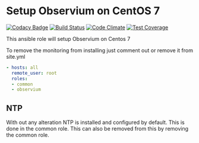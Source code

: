 # Setup Observium on CentOS 7

[![Codacy Badge](https://api.codacy.com/project/badge/Grade/9743715950ea48ae896fe34258ec0d4b)](https://www.codacy.com/app/Findarato/ansible-CentOS7-Observium?utm_source=github.com&utm_medium=referral&utm_content=Findarato/ansible-CentOS7-Observium&utm_campaign=badger)
[![Build Status](https://travis-ci.org/Findarato/ansible-CentOS7-Observium.svg?branch=master)](https://travis-ci.org/Findarato/ansible-CentOS7-Observium) [![Code Climate](https://codeclimate.com/github/Findarato/ansible-CentOS7-Observium/badges/gpa.svg)](https://codeclimate.com/github/Findarato/ansible-CentOS7-Observium) [![Test Coverage](https://codeclimate.com/github/Findarato/ansible-CentOS7-Observium/badges/coverage.svg)](https://codeclimate.com/github/Findarato/ansible-CentOS7-Observium/coverage)

This ansible role will setup Observium on Centos 7

To remove the monitoring from installing just comment out or remove it from site.yml

```yaml
- hosts: all
  remote_user: root
  roles:
  - common
  - observium
```

## NTP

With out any alteration NTP is installed and configured by default. This is done in the common role. This can also be removed from this by removing the common role.
